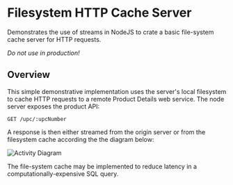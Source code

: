 Filesystem HTTP Cache Server
============================

Demonstrates the use of streams in NodeJS to crate a basic file-system cache server for HTTP requests.

*Do not use in production!*

## Overview

This simple demonstrative implementation uses the server's local filesystem to cache HTTP requests to a remote Product Details web service. The node server exposes the product API: 

`GET /upc/:upcNumber`

A response is then either streamed from the origin server or from the filesystem cache according the the diagram below:

<img style="display: block; margin: 0 auto;" src="https://raw.github.com/eckdanny/fs-http-cache-server/master/dfm.jpg" alt="Activity Diagram">

The file-system cache may be implemented to reduce latency in a computationally-expensive SQL query.

